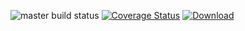 ![master build status](https://travis-ci.com/RikudouSage/CzechIncomeTax.svg?branch=master "master branch build status")
[![Coverage Status](https://img.shields.io/coveralls/github/RikudouSage/CzechIncomeTax/master.svg)](https://coveralls.io/github/RikudouSage/CzechIncomeTax?branch=master)
[![Download](https://img.shields.io/packagist/dt/rikudou/czech-income-tax.svg)](https://packagist.org/packages/rikudou/czech-income-tax)
